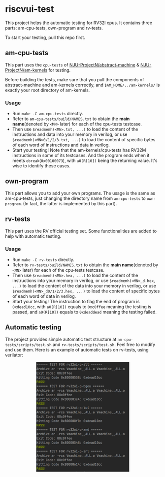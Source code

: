 # riscvui-test

This project helps the automatic testing for RV32I cpus. It contains three parts: am-cpu-tests, own-program and rv-tests.

To start your testing, pull this repo first.

## am-cpu-tests

This part uses the `cpu-tests` of [NJU-ProjectN/abstract-machine](https://github.com/NJU-ProjectN/abstract-machine) & [NJU-ProjectN/am-kernels](https://github.com/NJU-ProjectN/am-kernels) for testing.

Before building the tests, make sure that you pull the components of abstract-machine and am-kernels correctly, and `$AM_HOME/../am-kernels/` is exactly your root directory of am-kernels.

### Usage

- Run `make -C am-cpu-tests` directly.
- Refer to `am-cpu-tests/build/NAMES.txt` to obtain the **main name**(denoted by `<MN>` later) for each of the cpu-tests testcase.
- Then use `$readmemh(<MN>.txt, ...)` to load the content of the instructions and data into your memory in verilog, or use `$readmemh(<MN>0/1/2/3.txt, ...)` to load the content of specific bytes of each word of instructions and data in verilog.
- Start your testing! Note that the am-kernels/cpu-tests has RV32M instructions in some of its testcases. And the program ends when it meets `ebreak`(`0x00100073`), with `a0(R[10])` being the returning value. It's wise to identify these cases.

## own-program

This part allows you to add your own programs. The usage is the same as am-cpu-tests, just changing the directory name from `am-cpu-tests` to `own-program`. (In fact, the latter is implemented by this part).

## rv-tests

This part uses the RV official testing set. Some functionalities are added to help with automatic testing.

### Usage

- Run `make -C rv-tests` directly.
- Refer to `rv-tests/build/NAMES.txt` to obtain the **main name**(denoted by `<MN>` later) for each of the cpu-tests testcase.
- Then use `$readmemh(<MN>.hex, ...)` to load the content of the instructions into your memory in verilog, or use `$readmemh(<MN>_d.hex, ...)` to load the content of the data into your memory in verilog, or use `$readmemh(<MN>_d0/1/2/3.hex, ...)` to load the content of specific bytes of each word of data in verilog.
- Start your testing! The instruction to flag the end of program is `0xdead10cc`, with `a0(R[10])` equals to `0xc0ffee` meaning the testing is passed, and `a0(R[10])` equals to `0xdeaddead` meaning the testing failed.

## Automatic testing

The project provides simple automatic test structure at `am-cpu-tests/scripts/test.sh` and `rv-tests/scripts/test.sh`. Feel free to modify and use them. Here is an example of automatic tests on rv-tests, using verilator: 

<div align="center">
<img src="resources/pic1.png" width="60%"/>
</div>
